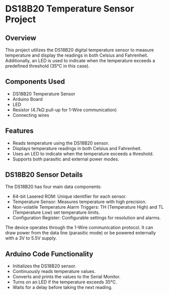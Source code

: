 # DS18B20 Temperature Sensor Project

## Overview

This project utilizes the DS18B20 digital temperature sensor to measure temperature and display the readings in both Celsius and Fahrenheit. Additionally, an LED is used to indicate when the temperature exceeds a predefined threshold (35°C in this case).

## Components Used

- DS18B20 Temperature Sensor
- Arduino Board
- LED
- Resistor (4.7kΩ pull-up for 1-Wire communication)
- Connecting wires

## Features
- Reads temperature using the DS18B20 sensor.
- Displays temperature readings in both Celsius and Fahrenheit.
- Uses an LED to indicate when the temperature exceeds a threshold.
- Supports both parasitic and external power modes.

## DS18B20 Sensor Details
The DS18B20 has four main data components:
- 64-bit Lasered ROM: Unique identifier for each sensor.
- Temperature Sensor: Measures temperature with high precision.
- Non-volatile Temperature Alarm Triggers: TH (Temperature High) and TL (Temperature Low) set temperature limits.
- Configuration Register: Configurable settings for resolution and alarms.

The device operates through the 1-Wire communication protocol. It can draw power from the data line (parasitic mode) or be powered externally with a 3V to 5.5V supply.

## Arduino Code Functionality
- Initializes the DS18B20 sensor.
- Continuously reads temperature values.
- Converts and prints the values to the Serial Monitor.
- Turns on an LED if the temperature exceeds 35°C.
- Waits for a delay before taking the next reading.
